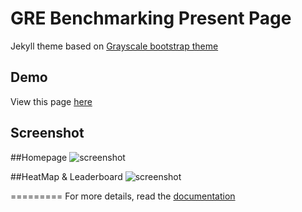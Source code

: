 GRE Benchmarking Present Page
=========================

Jekyll theme based on [Grayscale bootstrap theme ](http://ironsummitmedia.github.io/startbootstrap-grayscale/)

## Demo
View this page [here](https://rzwen.github.io/)

## Screenshot
##Homepage
![screenshot](https://raw.githubusercontent.com/jeromelachaud/grayscale-theme/master/screenshot.png)

##HeatMap & Leaderboard
![screenshot](https://raw.githubusercontent.com/jeromelachaud/grayscale-theme/master/screenshot.png)

=========
For more details, read the [documentation](http://jekyllrb.com/)
